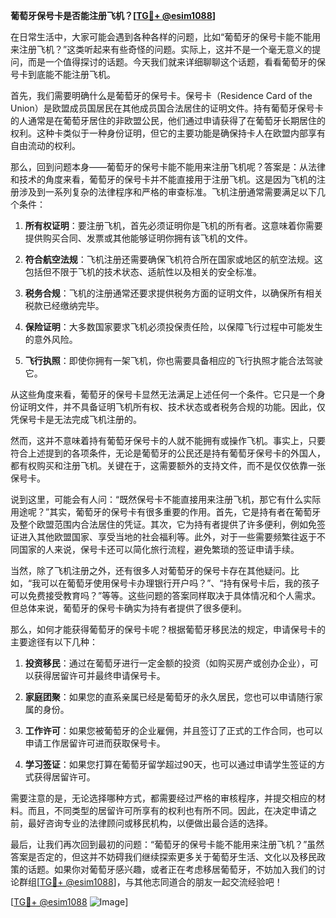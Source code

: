 **葡萄牙保号卡是否能注册飞机？[[TG💪+ @esim1088](https://t.me/s/esim1088)]**

在日常生活中，大家可能会遇到各种各样的问题，比如“葡萄牙的保号卡能不能用来注册飞机？”这类听起来有些奇怪的问题。实际上，这并不是一个毫无意义的提问，而是一个值得探讨的话题。今天我们就来详细聊聊这个话题，看看葡萄牙的保号卡到底能不能注册飞机。

首先，我们需要明确什么是葡萄牙的保号卡。保号卡（Residence Card of the Union）是欧盟成员国居民在其他成员国合法居住的证明文件。持有葡萄牙保号卡的人通常是在葡萄牙居住的非欧盟公民，他们通过申请获得了在葡萄牙长期居住的权利。这种卡类似于一种身份证明，但它的主要功能是确保持卡人在欧盟内部享有自由流动的权利。

那么，回到问题本身——葡萄牙的保号卡能不能用来注册飞机呢？答案是：从法律和技术的角度来看，葡萄牙的保号卡并不能直接用于注册飞机。这是因为飞机的注册涉及到一系列复杂的法律程序和严格的审查标准。飞机注册通常需要满足以下几个条件：

1. **所有权证明**：要注册飞机，首先必须证明你是飞机的所有者。这意味着你需要提供购买合同、发票或其他能够证明你拥有该飞机的文件。
   
2. **符合航空法规**：飞机注册还需要确保飞机符合所在国家或地区的航空法规。这包括但不限于飞机的技术状态、适航性以及相关的安全标准。

3. **税务合规**：飞机的注册通常还要求提供税务方面的证明文件，以确保所有相关税款已经缴纳完毕。

4. **保险证明**：大多数国家要求飞机必须投保责任险，以保障飞行过程中可能发生的意外风险。

5. **飞行执照**：即使你拥有一架飞机，你也需要具备相应的飞行执照才能合法驾驶它。

从这些角度来看，葡萄牙的保号卡显然无法满足上述任何一个条件。它只是一个身份证明文件，并不具备证明飞机所有权、技术状态或者税务合规的功能。因此，仅凭保号卡是无法完成飞机注册的。

然而，这并不意味着持有葡萄牙保号卡的人就不能拥有或操作飞机。事实上，只要符合上述提到的各项条件，无论是葡萄牙的公民还是持有葡萄牙保号卡的外国人，都有权购买和注册飞机。关键在于，这需要额外的支持文件，而不是仅仅依靠一张保号卡。

说到这里，可能会有人问：“既然保号卡不能直接用来注册飞机，那它有什么实际用途呢？”其实，葡萄牙的保号卡有很多重要的作用。首先，它是持有者在葡萄牙及整个欧盟范围内合法居住的凭证。其次，它为持有者提供了许多便利，例如免签证进入其他欧盟国家、享受当地的社会福利等。此外，对于一些需要频繁往返于不同国家的人来说，保号卡还可以简化旅行流程，避免繁琐的签证申请手续。

当然，除了飞机注册之外，还有很多人对葡萄牙的保号卡存在其他疑问。比如，“我可以在葡萄牙使用保号卡办理银行开户吗？”、“持有保号卡后，我的孩子可以免费接受教育吗？”等等。这些问题的答案同样取决于具体情况和个人需求。但总体来说，葡萄牙的保号卡确实为持有者提供了很多便利。

那么，如何才能获得葡萄牙的保号卡呢？根据葡萄牙移民法的规定，申请保号卡的主要途径有以下几种：

1. **投资移民**：通过在葡萄牙进行一定金额的投资（如购买房产或创办企业），可以获得居留许可并最终申请保号卡。

2. **家庭团聚**：如果您的直系亲属已经是葡萄牙的永久居民，您也可以申请随行家属的身份。

3. **工作许可**：如果您被葡萄牙的企业雇佣，并且签订了正式的工作合同，也可以申请工作居留许可进而获取保号卡。

4. **学习签证**：如果您打算在葡萄牙留学超过90天，也可以通过申请学生签证的方式获得居留许可。

需要注意的是，无论选择哪种方式，都需要经过严格的审核程序，并提交相应的材料。而且，不同类型的居留许可所享有的权利也有所不同。因此，在决定申请之前，最好咨询专业的法律顾问或移民机构，以便做出最合适的选择。

最后，让我们再次回到最初的问题：“葡萄牙的保号卡能不能用来注册飞机？”虽然答案是否定的，但这并不妨碍我们继续探索更多关于葡萄牙生活、文化以及移民政策的话题。如果你对葡萄牙感兴趣，或者正在考虑移居葡萄牙，不妨加入我们的讨论群组[[TG💪+ @esim1088](https://t.me/s/esim1088)]，与其他志同道合的朋友一起交流经验吧！

[[TG💪+ @esim1088](https://t.me/s/esim1088) ![Image](https://i.postimg.cc/4NQfJmqS/Snipaste-2025-05-13-00-14-12.png)]